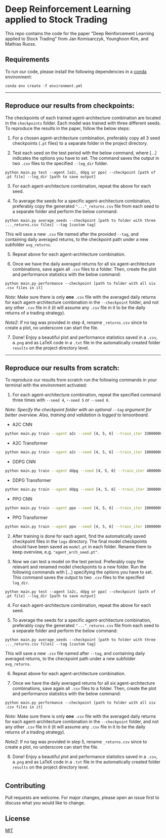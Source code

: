 

# Deep Reinforcement Learning applied to Stock Trading


This repo contains the code for the paper "Deep Reinforcement Learning applied to Stock Trading" from Jan Komisarczyk, Younghoon Kim, and Mathias Ruoss.



## Requirements

To run our code, please install the following dependencies in a [conda](https://docs.conda.io/projects/conda/en/latest/user-guide/install/download.html) environment:


```
conda env create -f environment.yml 
```


---

## Reproduce our results from checkpoints:

The checkpoints of each trained agent-architecture combination are located in the ```checkpoints``` folder. Each model was trained with three different seeds. To reproduce the results in the paper, follow the below steps:

1) For a chosen agent-architecture combination, preferably copy all 3 seed checkpoints (```.pt``` files) to a separate folder in the project directory. 

2) Test each seed on the test period with the below command, where [...] indicates the options you have to set. The command saves the output in two ```.csv``` files to the specified ```--log_dir``` folder.
```
python main.py test --agent [a2c, ddpg or ppo] --checkpoint [path of .pt file] --log_dir [path to save output]
```

3) For each agent-architecture combination, repeat the above for each seed.

4) To average the seeds for a specific agent-architecture combination, preferably copy the generated ```"..."_returns.csv``` file from each seed to a separate folder and perform the below command:
```
python main.py average_seeds --checkpoint [path to folder with three ..._returns.csv files] --tag [custom tag]
```
This will save a new ```.csv``` file named after the provided ```--tag```, and containing daily averaged returns, to the checkpoint path under a new subfolder ```avg_returns```.

5) Repeat above for each agent-architecture combination.

6) Once we have the daily averaged returns for all six agent-architecture combinations, save again all ```.csv``` files to a folder. Then, create the plot and performance statistics with the below command:
```
python main.py performance --checkpoint [path to folder with all six .csv files in it]
```
*Note*: Make sure there is only **one** ```.csv``` file with the averaged daily returns for each agent-architecture combination in the ```--checkpoint``` folder, and not any other ```.csv``` file in it (it will assume any ```.csv``` file in it to be the daily returns of a trading strategy).

*Note2*: If no tag was provided in step 4, rename ```_returns.csv``` since to create a plot, no underscore can start the file.

7) Done! Enjoy a beautiful plot and performance statistics saved in a ```.csv```, a```.png``` and as LaTeX code in a ```.txt``` file in the automatically created folder ```results``` on the project directory level.

---
## Reproduce our results from scratch:
To reproduce our results from scratch run the following commands in your terminal with the environment activated:


1) For each agent-architecture combination, repeat the specified command three times with ```--seed 4```, -```-seed 5``` or ```--seed 6```.

*Note: Specify the checkpoint folder with an optional ```--tag``` argument for better overview. Also, training and validation is logged to tensorboard.*

- A2C CNN
```bash
python main.py train --agent a2c --seed [4, 5, 6] --train_iter 33000000 --ent_coef 1e-4
```
- A2C Transformer
```bash
python main.py train --agent a2c --seed [4, 5, 6] --train_iter 10000000 --arch transformer --ent_coef 1e-4
```
- DDPG CNN
```bash
python main.py train --agent ddpg --seed [4, 5, 6] --train_iter 4000000 --lr_actor 1e-5 --batch_size 128
```
- DDPG Transformer
```bash
python main.py train --agent ddpg --seed [4, 5, 6] --train_iter 3000000 --lr_actor 1e-5 --batch_size 128 --arch transformer
```
- PPO CNN
```bash
python main.py train --agent ppo --seed [4, 5, 6] --train_iter 10000000 --ent_coef 1e-1
```
- PPO Transformer
```bash
python main.py train --agent ppo --seed [4, 5, 6] --train_iter 10000000 --ent_coef 1e-1 --arch transformer
```

2) After training is done for each agent, find the automatically saved checkpoint files in the ```logs``` directory. The final model checkpoints should have been saved as  ```model.pt``` in each folder. Rename them to keep overview, e.g. ```"agent_arch_seed.pt"```.

3) Now we can test a model on the test period. Preferably copy the relevant and renamed model checkpoints to a new folder. Run the following commands with [...] specifying the options you have to set. This command saves the output to two ```.csv``` files to the specified ```log_dir```.
```
python main.py test --agent [a2c, ddpg or ppo] --checkpoint [path of .pt file] --log_dir [path to save output]
```

4) For each agent-architecture combination, repeat the above for each seed.

5) To average the seeds for a specific agent-architecture combination, preferably copy the generated ```"..."_returns.csv``` file from each seed to a separate folder and perform the below command:
```
python main.py average_seeds --checkpoint [path to folder with three ..._returns.csv files] --tag [custom tag]
```
This will save a new ```.csv``` file named after ```--tag```, and containing daily averaged returns, to the checkpoint path under a new subfolder ```avg_returns```.

6) Repeat above for each agent-architecture combination.

7) Once we have the daily averaged returns for all six agent-architecture combinations, save again all ```.csv``` files to a folder. Then, create the plot and performance statistics with the below command:

```
python main.py performance --checkpoint [path to folder with all six .csv files in it]
```

*Note*: Make sure there is only **one** ```.csv``` file with the averaged daily returns for each agent-architecture combination in the ```--checkpoint``` folder, and not any other ```.csv``` file in it (it will assume any ```.csv``` file in it to be the daily returns of a trading strategy).

*Note2*: If no tag was provided in step 5, rename ```_returns.csv``` since to create a plot, no underscore can start the file.

8) Done! Enjoy a beautiful plot and performance statistics saved in a ```.csv```, a```.png``` and as LaTeX code in a ```.txt``` file in the automatically created folder ```results``` on the project directory level.

#

## Contributing
Pull requests are welcome. For major changes, please open an issue first to discuss what you would like to change.

## License
[MIT](https://choosealicense.com/licenses/mit/)